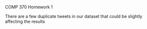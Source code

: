 COMP 370 Homework 1

There are a few duplicate tweets in our dataset that could be slightly affecting the results
